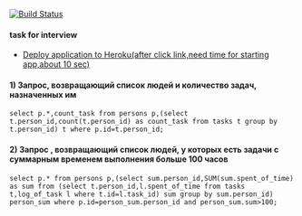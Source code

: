 [![Build Status](https://travis-ci.com/YuryMazniou/peopleandtasks.svg?branch=master)](https://travis-ci.com/YuryMazniou/peopleandtasks)

#### task for interview

- [Deploy application to Heroku(after click link,need time for starting app,about 10 sec)](https://peopleandtasks.herokuapp.com)

#### 1)	Запрос, возвращающий список людей и количество задач, назначенных им
`select p.*,count_task from persons p,(select t.person_id,count(t.person_id) as count_task from tasks t group by t.person_id) t where p.id=t.person_id;`
#### 2)	Запрос , возвращающий список людей, у которых есть задачи с суммарным временем выполнения больше 100 часов
`select p.*
     from persons p,(select sum.person_id,SUM(sum.spent_of_time) as sum from (select t.person_id,l.spent_of_time from tasks t,log_of_task l where t.id=l.task_id) sum group by sum.person_id) person_sum
     where p.id=person_sum.person_id and person_sum.sum>100;`
